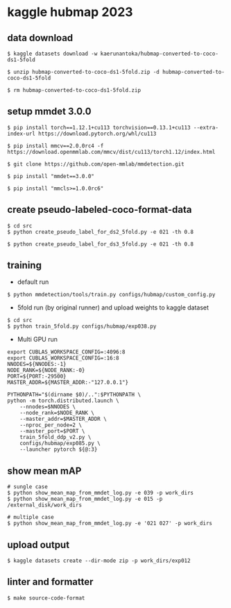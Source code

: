 # kaggle hubmap 2023

## data download

```
$ kaggle datasets download -w kaerunantoka/hubmap-converted-to-coco-ds1-5fold

$ unzip hubmap-converted-to-coco-ds1-5fold.zip -d hubmap-converted-to-coco-ds1-5fold

$ rm hubmap-converted-to-coco-ds1-5fold.zip
```

## setup mmdet 3.0.0

```
$ pip install torch==1.12.1+cu113 torchvision==0.13.1+cu113 --extra-index-url https://download.pytorch.org/whl/cu113

$ pip install mmcv==2.0.0rc4 -f https://download.openmmlab.com/mmcv/dist/cu113/torch1.12/index.html

$ git clone https://github.com/open-mmlab/mmdetection.git

$ pip install "mmdet==3.0.0"

$ pip install "mmcls>=1.0.0rc6"
```

## create pseudo-labeled-coco-format-data

```
$ cd src
$ python create_pseudo_label_for_ds2_5fold.py -e 021 -th 0.8

$ python create_pseudo_label_for_ds3_5fold.py -e 021 -th 0.8
```

## training

- default run
```
$ python mmdetection/tools/train.py configs/hubmap/custom_config.py
```

- 5fold run (by original runner) and upload weights to kaggle dataset
```
$ cd src
$ python train_5fold.py configs/hubmap/exp038.py
```

- Multi GPU run
```
export CUBLAS_WORKSPACE_CONFIG=:4096:8
export CUBLAS_WORKSPACE_CONFIG=:16:8
NNODES=${NNODES:-1}
NODE_RANK=${NODE_RANK:-0}
PORT=${PORT:-29500}
MASTER_ADDR=${MASTER_ADDR:-"127.0.0.1"}

PYTHONPATH="$(dirname $0)/..":$PYTHONPATH \
python -m torch.distributed.launch \
    --nnodes=$NNODES \
    --node_rank=$NODE_RANK \
    --master_addr=$MASTER_ADDR \
    --nproc_per_node=2 \
    --master_port=$PORT \
    train_5fold_ddp_v2.py \
    configs/hubmap/exp085.py \
    --launcher pytorch ${@:3}
```

## show mean mAP

```
# sungle case
$ python show_mean_map_from_mmdet_log.py -e 039 -p work_dirs
$ python show_mean_map_from_mmdet_log.py -e 015 -p /external_disk/work_dirs

# multiple case
$ python show_mean_map_from_mmdet_log.py -e '021 027' -p work_dirs
```

## upload output

```
$ kaggle datasets create --dir-mode zip -p work_dirs/exp012
```

## linter and formatter

```
$ make source-code-format
```